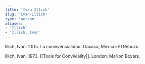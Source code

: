 ```yaml
---
title: 'Ivan Illich'
slug: 'ivan-illich'
type: 'person'
aliases:
- 'Illich'
- 'Illich, Ivan'
---
```


Illich, Ivan. 2015. La convivencialidad. Oaxaca, Mexico: El Rebozo. 

Illich, Ivan. 1973. [[Tools for Conviviality]]. London: Marion Boyars.